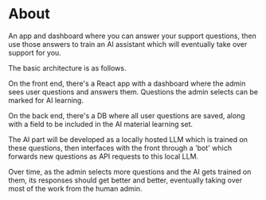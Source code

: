 # About

An app and dashboard where you can answer your support questions, then use those answers to train an AI assistant which will eventually take over support for you.

The basic architecture is as follows.

On the front end, there's a React app with a dashboard where the admin sees user questions and answers them. Questions the admin selects can be marked for AI learning.

On the back end, there's a DB where all user questions are saved, along with a field to be included in the AI material learning set.

The AI part will be developed as a locally hosted LLM which is trained on these questions, then interfaces with the front through a 'bot' which forwards new questions as API requests to this local LLM.

Over time, as the admin selects more questions and the AI gets trained on them, its responses should get better and better, eventually taking over most of the work from the human admin.
